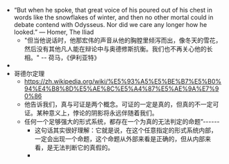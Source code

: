- “But when he spoke, that great voice of his poured out of his chest in words like the snowflakes of winter, and then no other mortal could in debate contend with Odysseus. Nor did we care any longer how he looked.”
  ― Homer, The Iliad
	- "但当他说话时，他那宏伟的声音从他的胸膛里倾泻而出，像冬天的雪花，然后没有其他凡人能在辩论中与奥德修斯抗衡。我们也不再关心他的长相。"
	  -- 荷马，《伊利亚特》
-
- 哥德尔定理
	- https://zh.wikipedia.org/wiki/%E5%93%A5%E5%BE%B7%E5%B0%94%E4%B8%8D%E5%AE%8C%E5%A4%87%E5%AE%9A%E7%90%86
	- 他告诉我们，真与可证是两个概念。可证的一定是真的，但真的不一定可证。某种意义上，悖论的阴影将永远伴随着我们。
	- 任何一个足够强大的形式系统，都存在一个为真的无法判定的命题”------
		- 这句话其实很好理解：它就是说，在这个任意指定的形式系统内部，一定会出现一个命题，这个命题从外部来看是正确的，但从内部来看，是无法判断它的真假的。
		-